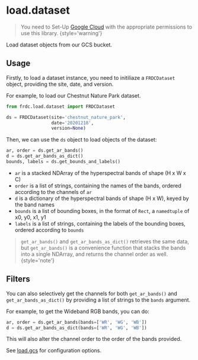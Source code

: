 # load.dataset

> You need to Set-Up [Google Cloud](Getting-Started.md#gcloud) with the
> appropriate permissions to use this library.
> {style='warning'}

<tldr>
Load dataset objects from our GCS bucket.
</tldr>

## Usage

Firstly, to load a dataset instance, you need to
initiliaze a `FRDCDataset` object, providing the site, date, and
version.

For example, to load our Chestnut Nature Park dataset. 

```python
from frdc.load.dataset import FRDCDataset

ds = FRDCDataset(site='chestnut_nature_park',
                 date='20201218',
                 version=None)
```

Then, we can use the `ds` object to load objects of the dataset:

```python
ar, order = ds.get_ar_bands()
d = ds.get_ar_bands_as_dict()
bounds, labels = ds.get_bounds_and_labels()
```

- `ar` is a stacked NDArray of the hyperspectral bands of shape (H x W x C)
- `order` is a list of strings, containing the names of the bands, ordered
  according to the channels of `ar`
- `d` is a dictionary of the hyperspectral bands of shape (H x W), keyed by
  the band names
- `bounds` is a list of bounding boxes, in the format of `Rect`, a
  `namedtuple` of x0, y0, x1, y1
- `labels` is a list of strings, containing the labels of the bounding boxes,
  ordered according to `bounds`

> `get_ar_bands()` and `get_ar_bands_as_dict()` retrieves the same data, but
> `get_ar_bands()` is a convenience function that stacks the bands into a single
> NDArray, and returns the channel order as well.
{style='note'}

## Filters

You can also selectively get the channels for both `get_ar_bands()` and
`get_ar_bands_as_dict()` by providing a list of strings to the `bands`
argument.

For example, to get the Wideband RGB bands, you can do:

```python
ar, order = ds.get_ar_bands(bands=['WR', 'WG', 'WB'])
d = ds.get_ar_bands_as_dict(bands=['WR', 'WG', 'WB'])
```

This will also alter the channel order to the order of the bands provided.

See [load.gcs](load.gcs.md#configuration) for configuration options.
